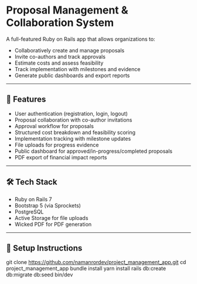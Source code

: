 # Proposal Management & Collaboration System

A full-featured Ruby on Rails app that allows organizations to:

- Collaboratively create and manage proposals
- Invite co-authors and track approvals
- Estimate costs and assess feasibility
- Track implementation with milestones and evidence
- Generate public dashboards and export reports

---

## 🚀 Features

- User authentication (registration, login, logout)
- Proposal collaboration with co-author invitations
- Approval workflow for proposals
- Structured cost breakdown and feasibility scoring
- Implementation tracking with milestone updates
- File uploads for progress evidence
- Public dashboard for approved/in-progress/completed proposals
- PDF export of financial impact reports

---

## 🛠 Tech Stack

- Ruby on Rails 7
- Bootstrap 5 (via Sprockets)
- PostgreSQL
- Active Storage for file uploads
- Wicked PDF for PDF generation

---

## 🔧 Setup Instructions

git clone https://github.com/namanrordev/project_management_app.git
cd project_management_app
bundle install
yarn install
rails db:create db:migrate db:seed
bin/dev
